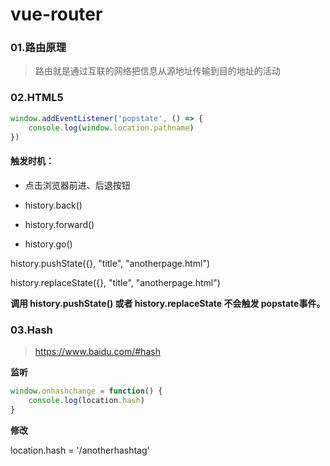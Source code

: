 # vue-router

### 01.路由原理

> 路由就是通过互联的网络把信息从源地址传输到目的地址的活动







### 02.HTML5

```js
window.addEventListener('popstate', () => {
    console.log(window.location.pathname)
})
```

#### 触发时机：

+ 点击浏览器前进、后退按钮

+ history.back()

+ history.forward()

+ history.go()

  

history.pushState({}, "title", "anotherpage.html")

history.replaceState({}, "title", "anotherpage.html")

**调用 history.pushState()  或者 history.replaceState 不会触发 popstate事件。**





### 03.Hash

> https://www.baidu.com/#hash

**监听**

```js
window.onhashchange = function() {
    console.log(location.hash)
}
```

**修改**

location.hash = '/anotherhashtag'